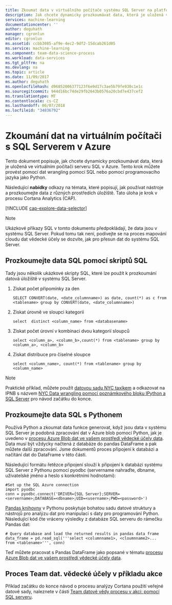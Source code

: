```yaml
---
title: Zkoumat data v virtuálního počítače systému SQL Server na platformě Azure | Microsoft Docs
description: Jak chcete dynamicky prozkoumávat data, která je uložená ve virtuálním počítači serveru SQL v Azure.
services: machine-learning
documentationcenter: ''
author: deguhath
manager: cgronlun
editor: cgronlun
ms.assetid: ccbb3085-af9e-4ec2-9df2-15dcab261d05
ms.service: machine-learning
ms.component: team-data-science-process
ms.workload: data-services
ms.tgt_pltfrm: na
ms.devlang: na
ms.topic: article
ms.date: 11/09/2017
ms.author: deguhath
ms.openlocfilehash: d96852006377123f6e9d17c3ae5b79fe930c1e1c
ms.sourcegitcommit: 944d16bc74de29fb2643b0576a20cbd7e437cef2
ms.translationtype: MT
ms.contentlocale: cs-CZ
ms.lasthandoff: 06/07/2018
ms.locfileid: "34836792"
---
```

# <a name="explore-data-in-sql-server-virtual-machine-on-azure"></a>Zkoumání dat na virtuálním počítači s SQL Serverem v Azure
Tento dokument popisuje, jak chcete dynamicky prozkoumávat data, která je uložená ve virtuálním počítači serveru SQL v Azure. Tento krok můžete provést pomocí dat wrangling pomocí SQL nebo pomocí programovacího jazyka jako Python.

Následující **nabídky** odkazy na témata, které popisují, jak používat nástroje a prozkoumejte data z různých prostředích úložiště. Tato úloha je krok v procesu Cortana Analytics (CAP).

[!INCLUDE [cap-explore-data-selector](../../../includes/cap-explore-data-selector.md)]

> [!NOTE]
> Ukázkové příkazy SQL v tomto dokumentu předpokládají, že data jsou v systému SQL Server. Pokud tomu tak není, podívejte se na proces mapování cloudu dat vědecké účely se dozvíte, jak pro přesun dat do systému SQL Server.
> 
> 

## <a name="sql-dataexploration"></a>Prozkoumejte data SQL pomocí skriptů SQL
Tady jsou několik ukázkové skripty SQL, které lze použít k prozkoumání datová úložiště v systému SQL Server.

1. Získat počet připomínky za den
   
    `SELECT CONVERT(date, <date_columnname>) as date, count(*) as c from <tablename> group by CONVERT(date, <date_columnname>)` 
2. Získat úrovně ve sloupci kategorií
   
    `select  distinct <column_name> from <databasename>`
3. Získat počet úrovní v kombinaci dvou kategorií sloupců 
   
    `select <column_a>, <column_b>,count(*) from <tablename> group by <column_a>, <column_b>`
4. Získat distribuce pro číselné sloupce
   
    `select <column_name>, count(*) from <tablename> group by <column_name>`

> [!NOTE]
> Praktické příklad, můžete použít [datovou sadu NYC taxíkem](http://www.andresmh.com/nyctaxitrips/) a odkazovat na IPNB s názvem [NYC Data wrangling pomocí poznámkového bloku IPython a SQL Server](https://github.com/Azure/Azure-MachineLearning-DataScience/blob/master/Misc/DataScienceProcess/iPythonNotebooks/machine-Learning-data-science-process-sql-walkthrough.ipynb) pro návod začátku do konce.
> 
> 

## <a name="python"></a>Prozkoumejte data SQL s Pythonem
Používá Python a zkoumat data funkce generovat, když jsou data v systému SQL Server je podobná zpracování dat v Azure blob pomocí Python, jak je uvedeno v [procesu Azure Blob dat ve vašem prostředí vědecké účely data](data-blob.md). Data musí být vždycky načtená z databáze do pandas DataFrame a pak můžete další zpracování. Jsme dokumentů proces připojení k databázi a načítání dat do DataFrame v této části.

Následující formátu řetězce připojení slouží k připojení k databázi systému SQL Server z Pythonu pomocí pyodbc (servername nahraďte, dbname, uživatelské jméno a heslo s konkrétními hodnotami):

    #Set up the SQL Azure connection
    import pyodbc    
    conn = pyodbc.connect('DRIVER={SQL Server};SERVER=<servername>;DATABASE=<dbname>;UID=<username>;PWD=<password>')

[Pandas knihovny](http://pandas.pydata.org/) v Pythonu poskytuje bohatou sadu datové struktury a nástrojů pro analýzu dat pro manipulaci s daty pro programování Python. Následující kód čte vráceny výsledky z databáze SQL serveru do rámečku Pandas dat:

    # Query database and load the returned results in pandas data frame
    data_frame = pd.read_sql('''select <columnname1>, <cloumnname2>... from <tablename>''', conn)

Teď můžete pracovat s Pandas DataFrame jako popsané v tématu [procesu Azure Blob dat ve vašem prostředí vědecké účely data](data-blob.md).

## <a name="the-team-data-science-process-in-action-example"></a>Proces Team dat. vědecké účely v příkladu akce
Příklad začátku do konce návod o procesu analýzy Cortana použití veřejné datové sady, naleznete v části [Team datové vědy procesu v akci: pomocí SQL serveru](sql-walkthrough.md).

